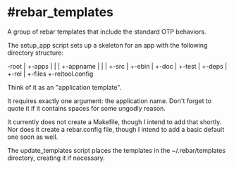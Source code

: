 #rebar\_templates
===============

A group of rebar templates that include the standard OTP behaviors.

The setup\_app script sets up a skeleton for an app with the following directory
structure:

-root
 |
 +-apps
 | |
 | +-appname
 |  |
 |  +-src
 |  +-ebin
 |  +-doc
 |  +-test
 |
 +-deps
 |
 +-rel
   |
   +-files
   +-reltool.config

Think of it as an "application template".

It requires exactly one argument: the application name. Don't forget to quote it
if it contains spaces for some ungodly reason.

It currently does not create a Makefile, though I intend to add that shortly. 
Nor does it create a rebar.config file, though I intend to add a basic default
one soon as well.

The update\_templates script places the templates in the ~/.rebar/templates
directory, creating it if necessary.
